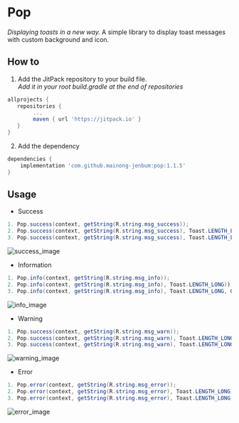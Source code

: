 # Pop

*Displaying toasts in a new way.*
A simple library to display toast messages with custom background and icon.

## How to

1. Add the JitPack repository to your build file.\
*Add it in your root build.gradle at the end of repositories*


```gradle
allprojects {
   repositories {
        ...
	    maven { url 'https://jitpack.io' }
   }
}
```

2. Add the dependency

```gradle
dependencies {
	implementation 'com.github.mainong-jenbum:pop:1.1.5'
}

```

## Usage

* Success
```java
1. Pop.success(context, getString(R.string.msg_success));
2. Pop.success(context, getString(R.string.msg_success), Toast.LENGTH_LONG));
3. Pop.success(context, getString(R.string.msg_success), Toast.LENGTH_LONG, Gravity.TOP));
```
![success_image](https://user-images.githubusercontent.com/23124053/58546398-e260bb80-8222-11e9-8320-21a22fbc5d6c.png)

* Information
```java
1. Pop.info(context, getString(R.string.msg_info));
2. Pop.info(context, getString(R.string.msg_info), Toast.LENGTH_LONG));
3. Pop.info(context, getString(R.string.msg_info), Toast.LENGTH_LONG, Gravity.TOP));
```
![info_image](https://user-images.githubusercontent.com/23124053/58546455-03291100-8223-11e9-8c13-a30e3baeb928.png)


* Warning
```java
1. Pop.success(context, getString(R.string.msg_warn));
2. Pop.success(context, getString(R.string.msg_warn), Toast.LENGTH_LONG));
3. Pop.success(context, getString(R.string.msg_warn), Toast.LENGTH_LONG, Gravity.TOP));
```
![warning_image](https://user-images.githubusercontent.com/23124053/58546500-19cf6800-8223-11e9-8867-5940af68e125.png)

* Error
```java
1. Pop.error(context, getString(R.string.msg_error));
2. Pop.error(context, getString(R.string.msg_error), Toast.LENGTH_LONG));
3. Pop.error(context, getString(R.string.msg_error), Toast.LENGTH_LONG, Gravity.TOP));
```
![error_image](https://user-images.githubusercontent.com/23124053/58546502-1c31c200-8223-11e9-86b5-10a5a987cb4d.png)
